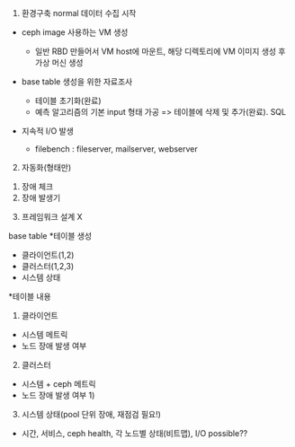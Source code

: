 1. 환경구축
normal 데이터 수집 시작

* ceph image 사용하는 VM 생성
  - 일반 RBD 만들어서 VM host에 마운트, 해당 디렉토리에 VM 이미지 생성 후 가상 머신 생성

* base table 생성을 위한 자료조사
  - 테이블 초기화(완료)
  - 예측 알고리즘의 기본 input 형태 가공
     => 테이블에 삭제 및 추가(완료). SQL

* 지속적 I/O 발생
  - filebench : fileserver, mailserver, webserver


2. 자동화(형태만)
  1) 장애 체크
  2) 장애 발생기

3. 프레임워크 설계 X


base table
*테이블 생성
  - 클라이언트(1,2)
  - 클러스터(1,2,3) 
  - 시스템 상태

*테이블 내용
 1. 클라이언트
   - 시스템 메트릭
   - 노드 장애 발생 여부

 2. 클러스터
  - 시스템 + ceph 메트릭
  - 노드 장애 발생 여부
    1)

 3. 시스템 상태(pool 단위 장애, 재점검 필요!)
  - 시간, 서비스, ceph health, 각 노드별 상태(비트맵), I/O possible??
